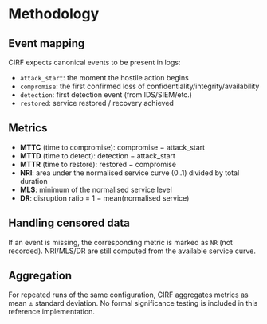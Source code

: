 # Methodology

## Event mapping
CIRF expects canonical events to be present in logs:
- `attack_start`: the moment the hostile action begins
- `compromise`: the first confirmed loss of confidentiality/integrity/availability
- `detection`: first detection event (from IDS/SIEM/etc.)
- `restored`: service restored / recovery achieved

## Metrics
- **MTTC** (time to compromise): compromise − attack_start
- **MTTD** (time to detect): detection − attack_start
- **MTTR** (time to restore): restored − compromise
- **NRI**: area under the normalised service curve (0..1) divided by total duration
- **MLS**: minimum of the normalised service level
- **DR**: disruption ratio = 1 − mean(normalised service)

## Handling censored data
If an event is missing, the corresponding metric is marked as `NR` (not recorded). NRI/MLS/DR are still computed
from the available service curve.

## Aggregation
For repeated runs of the same configuration, CIRF aggregates metrics as mean ± standard deviation. No formal
significance testing is included in this reference implementation.
